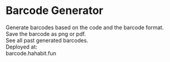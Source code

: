 # Barcode Generator

Generate barcodes based on the code and the barcode format.\
Save the barcode as png or pdf.\
See all past generated barcodes.\
Deployed at:\
barcode.hahabit.fun

<!---
- git status (get status of changes)
- git pull (pull changes from main and merges them)
- git fetch (pull changes from mainwithout meging them)
- git clone repository-url (clones the repository to current folder on local machien)
- git add file  (adds file tobe commited)
- git commit -m"message" (stages changes to local repository)
- git push (uploads the changes to github)
- git log (display commit history)

Todo:
- print
-->
